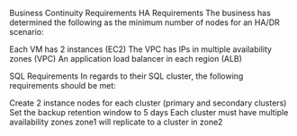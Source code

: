 Business Continuity Requirements
HA Requirements
The business has determined the following as the minimum number of nodes for an HA/DR scenario:

Each VM has 2 instances (EC2)
The VPC has IPs in multiple availability zones (VPC)
An application load balancer in each region (ALB)


SQL Requirements
In regards to their SQL cluster, the following requirements should be met:

Create 2 instance nodes for each cluster (primary and secondary clusters)
Set the backup retention window to 5 days
Each cluster must have multiple availability zones
zone1 will replicate to a cluster in zone2
